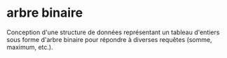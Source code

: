 # arbre binaire
 Conception d'une structure de données représentant un tableau d'entiers sous forme d'arbre binaire pour répondre à diverses requêtes (somme, maximum, etc.).

